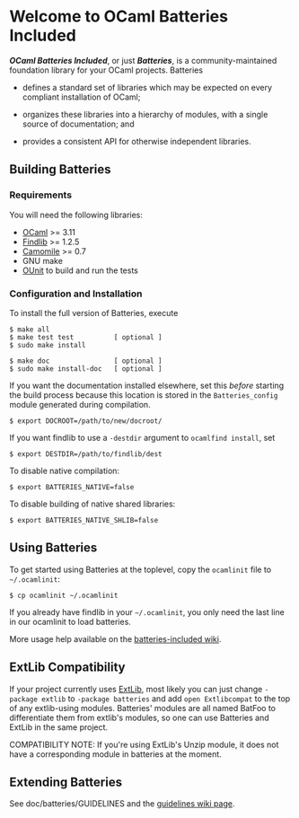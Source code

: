 Welcome to OCaml Batteries Included
===================================

***OCaml Batteries Included***, or just ***Batteries***, is a
community-maintained foundation library for your OCaml projects.
Batteries

* defines a standard set of libraries which may be expected on every
  compliant installation of OCaml;

* organizes these libraries into a hierarchy of modules, with a single
  source of documentation; and

* provides a consistent API for otherwise independent libraries.


Building Batteries
------------------

### Requirements

You will need the following libraries:

* [OCaml][] >= 3.11
* [Findlib][] >= 1.2.5
* [Camomile][] >= 0.7
* GNU make
* [OUnit][] to build and run the tests

[Findlib]: http://projects.camlcity.org/projects/findlib.html/
[OCaml]: http://caml.inria.fr/ocaml/release.en.html
[Camomile]: http://camomile.sourceforge.net/
[OUnit]: http://ounit.forge.ocamlcore.org/

### Configuration and Installation

To install the full version of Batteries, execute

    $ make all
    $ make test test          [ optional ]
    $ sudo make install

    $ make doc                [ optional ]
    $ sudo make install-doc   [ optional ]

If you want the documentation installed elsewhere, set this *before*
starting the build process because this location is stored in the
`Batteries_config` module generated during compilation.

    $ export DOCROOT=/path/to/new/docroot/

If you want findlib to use a `-destdir` argument to `ocamlfind install`, set

    $ export DESTDIR=/path/to/findlib/dest

To disable native compilation:

    $ export BATTERIES_NATIVE=false

To disable building of native shared libraries:

    $ export BATTERIES_NATIVE_SHLIB=false


Using Batteries
---------------

To get started using Batteries at the toplevel, copy the `ocamlinit`
file to `~/.ocamlinit`:

    $ cp ocamlinit ~/.ocamlinit

If you already have findlib in your `~/.ocamlinit`, you only need the
last line in our ocamlinit to load batteries.

More usage help available on the [batteries-included wiki][batwiki].


ExtLib Compatibility
--------------------

If your project currently uses [ExtLib][], most likely you can just change
`-package extlib` to `-package batteries` and add `open Extlibcompat`
to the top of any extlib-using modules.  Batteries' modules are all
named BatFoo to differentiate them from extlib's modules, so one can
use Batteries and ExtLib in the same project.

  [ExtLib]: http://code.google.com/p/ocaml-extlib/

COMPATIBILITY NOTE: If you're using ExtLib's Unzip module, it does not
have a corresponding module in batteries at the moment.


Extending Batteries
-------------------

See doc/batteries/GUIDELINES and the [guidelines wiki page][batwiki].

[batwiki]: https://github.com/ocaml-batteries-team/batteries-included/wiki/Developers-guidelines
